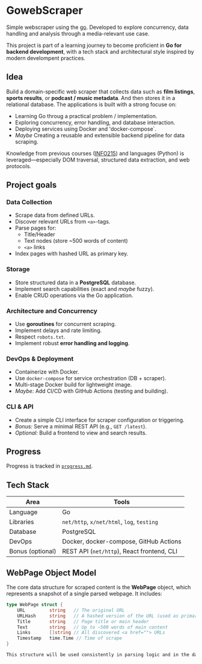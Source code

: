 # GowebScraper
Simple webscraper using the [go](https://go.dev/). Developed to explore concurrency, data handling and analysis through a media-relevant use case.

This project is part of a learning journey to become proficient in **Go for backend development**, with a tech stack and architectural style inspired by modern develompent practices.

## Idea
Build a domain-specific web scraper that collects data such as **film listings**, **sports results**, or **podcast / music metadata**. And then stores it in a relational database. The applications is built with a strong focuse on:
- Learning Go throug a practical problem / implementation.
- Exploring concurrency, error handling, and database interaction.
- Deploying services using Docker and 'docker-compose`. 
- *Maybe* Creating a reusable and extensible backend pipeline for data scraping. 

Knowledge from previous courses ([INFO215](https://www4.uib.no/en/studies/courses/info215)) and languages (Python) is leveraged—especially DOM traversal, structured data extraction, and web protocols.

## Project goals
### Data Collection
* Scrape data from defined URLs.
* Discover relevant URLs from `<a>`-tags.
* Parse pages for:
  * Title/Header
  * Text nodes (store \~500 words of content)
  * `<a>` links
* Index pages with hashed URL as primary key.

### Storage
* Store structured data in a **PostgreSQL** database.
* Implement search capabilities (exact and *maybe* fuzzy).
* Enable CRUD operations via the Go application.

### Architecture and Concurrency
* Use **goroutines** for concurrent scraping.
* Implement delays and rate limiting.
* Respect `robots.txt`.
* Implement robust **error handling and logging**.

### DevOps & Deployment
* Containerize with Docker.
* Use `docker-compose` for service orchestration (DB + scraper).
* Multi-stage Docker build for lightweight image.
* *Maybe:* Add CI/CD with GitHub Actions (testing and building).

### CLI & API
* Create a simple CLI interface for scraper configuration or triggering.
* *Bonus:* Serve a minimal REST API (e.g., `GET /latest`).
* *Optional:* Build a frontend to view and search results.

## Progress
Progress is tracked in [`progress.md`](./progress.md).

## Tech Stack
| Area             | Tools                                          |
| ---------------- | ---------------------------------------------- |
| Language         | Go                                             |
| Libraries        | `net/http`, `x/net/html`, `log`, `testing`     |
| Database         | PostgreSQL                                     |
| DevOps           | Docker, docker-compose, GitHub Actions         |
| Bonus (optional) | REST API (`net/http`), React frontend, CLI     |

## WebPage Object Model
The core data structure for scraped content is the **WebPage** object, which represents a snapshot of a single parsed webpage. It includes:

```go
type WebPage struct {
    URL         string   // The original URL
    URLHash     string   // A hashed version of the URL (used as primary key)
    Title       string   // Page title or main header
    Text        string   // Up to ~500 words of main content
    Links       []string // All discovered <a href=""> URLs
    Timestamp   time.Time // Time of scrape
}

This structure will be used consistently in parsing logic and in the database schema.
